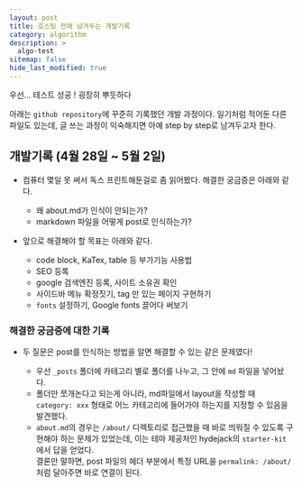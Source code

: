 ```yaml
---
layout: post
title: 호스팅 전에 남겨두는 개발기록
category: algorithm
description: >
  algo-test
sitemap: false
hide_last_modified: true
---
```


우선... 테스트 성공 ! 굉장히 뿌듯하다

아래는 `github repository`에 꾸준히 기록했던 개발 과정이다. 
일기처럼 적어둔 다른 파일도 있는데, 글 쓰는 과정이 익숙해지면 아예 step by step로 남겨두고자 한다.

## 개발기록 (4월 28일 ~ 5월 2일)
- 컴퓨터 몇일 못 써서 독스 프린트해둔걸로 좀 읽어봤다. 해결한 궁금증은 아래와 같다.  
	- 왜 about.md가 인식이 안되는가?
	- markdown 파일을 어떻게 post로 인식하는가?
	
- 앞으로 해결해야 할 목표는 아래와 같다.
	- code block, KaTex, table 등 부가기능 사용법
	- SEO 등록
	- google 검색엔진 등록, 사이트 소유권 확인
	- 사이드바 메뉴 확정짓기, tag 만 있는 페이지 구현하기
	- `fonts` 설정하기, Google fonts 끌어다 써보기
	
### 해결한 궁금증에 대한 기록
- 두 질문은 post를 인식하는 방법을 알면 해결할 수 있는 같은 문제였다!

	- 우선 `_posts` 폴더에 카테고리 별로 폴더를 나누고, 그 안에 `md` 파일을 넣어놨다.  
	- 폴더만 쪼개논다고 되는게 아니라, md파일에서 layout을 작성할 때 `category: xxx` 형태로 어느 카테고리에 들어가야 하는지를 지정할 수 있음을 발견했다.  
	- `about.md`의 경우는 `/about/` 디렉토리로 접근했을 때 바로 띄워질 수 있도록 구현해야 하는 문제가 있었는데, 이는 테마 제공처인 hydejack의 `starter-kit`에서 답을 얻었다.   
	결론만 말하면, post 파일의 헤더 부분에서 특정 URL을 `permalink: /about/` 처럼 달아주면 바로 연결이 된다.
